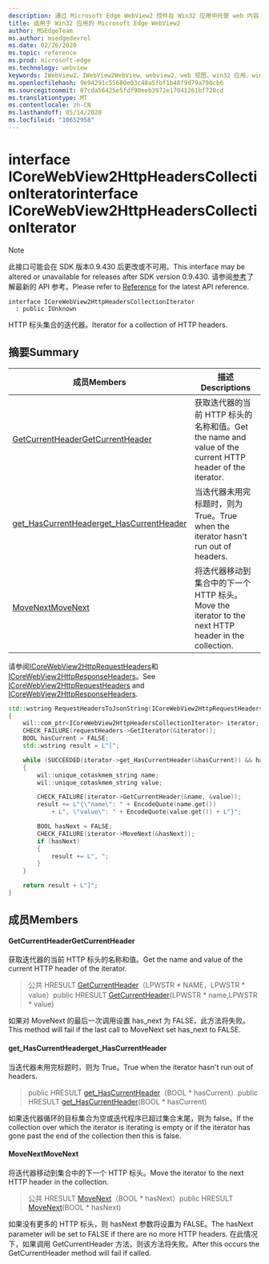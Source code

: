 ```yaml
---
description: 通过 Microsoft Edge WebView2 控件在 Win32 应用中托管 web 内容
title: 适用于 Win32 应用的 Microsoft Edge WebView2
author: MSEdgeTeam
ms.author: msedgedevrel
ms.date: 02/26/2020
ms.topic: reference
ms.prod: microsoft-edge
ms.technology: webview
keywords: IWebView2、IWebView2WebView、webview2、web 视图、win32 应用、win32、edge、ICoreWebView2、ICoreWebView2Host、浏览器控件、边缘 html
ms.openlocfilehash: 9e94291c55680e03c48a5fbf1b48f9d79a790cb6
ms.sourcegitcommit: 07cda56425e5fdf90eeb3972e17041261bf720cd
ms.translationtype: MT
ms.contentlocale: zh-CN
ms.lasthandoff: 05/14/2020
ms.locfileid: "10652958"
---
```

# <span data-ttu-id="39817-104">interface ICoreWebView2HttpHeadersCollectionIterator</span><span class="sxs-lookup"><span data-stu-id="39817-104">interface ICoreWebView2HttpHeadersCollectionIterator</span></span> 

> [!NOTE]
> <span data-ttu-id="39817-105">此接口可能会在 SDK 版本0.9.430 后更改或不可用。</span><span class="sxs-lookup"><span data-stu-id="39817-105">This interface may be altered or unavailable for releases after SDK version 0.9.430.</span></span> <span data-ttu-id="39817-106">请参阅[参考](../../../webview2-api-reference.md)了解最新的 API 参考。</span><span class="sxs-lookup"><span data-stu-id="39817-106">Please refer to [Reference](../../../webview2-api-reference.md) for the latest API reference.</span></span>

```
interface ICoreWebView2HttpHeadersCollectionIterator
  : public IUnknown
```

<span data-ttu-id="39817-107">HTTP 标头集合的迭代器。</span><span class="sxs-lookup"><span data-stu-id="39817-107">Iterator for a collection of HTTP headers.</span></span>

## <span data-ttu-id="39817-108">摘要</span><span class="sxs-lookup"><span data-stu-id="39817-108">Summary</span></span>

 <span data-ttu-id="39817-109">成员</span><span class="sxs-lookup"><span data-stu-id="39817-109">Members</span></span>                        | <span data-ttu-id="39817-110">描述</span><span class="sxs-lookup"><span data-stu-id="39817-110">Descriptions</span></span>
--------------------------------|---------------------------------------------
[<span data-ttu-id="39817-111">GetCurrentHeader</span><span class="sxs-lookup"><span data-stu-id="39817-111">GetCurrentHeader</span></span>](#getcurrentheader) | <span data-ttu-id="39817-112">获取迭代器的当前 HTTP 标头的名称和值。</span><span class="sxs-lookup"><span data-stu-id="39817-112">Get the name and value of the current HTTP header of the iterator.</span></span>
[<span data-ttu-id="39817-113">get_HasCurrentHeader</span><span class="sxs-lookup"><span data-stu-id="39817-113">get_HasCurrentHeader</span></span>](#get_hascurrentheader) | <span data-ttu-id="39817-114">当迭代器未用完标题时，则为 True。</span><span class="sxs-lookup"><span data-stu-id="39817-114">True when the iterator hasn't run out of headers.</span></span>
[<span data-ttu-id="39817-115">MoveNext</span><span class="sxs-lookup"><span data-stu-id="39817-115">MoveNext</span></span>](#movenext) | <span data-ttu-id="39817-116">将迭代器移动到集合中的下一个 HTTP 标头。</span><span class="sxs-lookup"><span data-stu-id="39817-116">Move the iterator to the next HTTP header in the collection.</span></span>

<span data-ttu-id="39817-117">请参阅[ICoreWebView2HttpRequestHeaders](ICoreWebView2HttpRequestHeaders.md)和[ICoreWebView2HttpResponseHeaders](ICoreWebView2HttpResponseHeaders.md)。</span><span class="sxs-lookup"><span data-stu-id="39817-117">See [ICoreWebView2HttpRequestHeaders](ICoreWebView2HttpRequestHeaders.md) and [ICoreWebView2HttpResponseHeaders](ICoreWebView2HttpResponseHeaders.md).</span></span> 

```cpp
std::wstring RequestHeadersToJsonString(ICoreWebView2HttpRequestHeaders* requestHeaders)
{
    wil::com_ptr<ICoreWebView2HttpHeadersCollectionIterator> iterator;
    CHECK_FAILURE(requestHeaders->GetIterator(&iterator));
    BOOL hasCurrent = FALSE;
    std::wstring result = L"[";

    while (SUCCEEDED(iterator->get_HasCurrentHeader(&hasCurrent)) && hasCurrent)
    {
        wil::unique_cotaskmem_string name;
        wil::unique_cotaskmem_string value;

        CHECK_FAILURE(iterator->GetCurrentHeader(&name, &value));
        result += L"{\"name\": " + EncodeQuote(name.get())
            + L", \"value\": " + EncodeQuote(value.get()) + L"}";

        BOOL hasNext = FALSE;
        CHECK_FAILURE(iterator->MoveNext(&hasNext));
        if (hasNext)
        {
            result += L", ";
        }
    }

    return result + L"]";
}
```

## <span data-ttu-id="39817-118">成员</span><span class="sxs-lookup"><span data-stu-id="39817-118">Members</span></span>

#### <span data-ttu-id="39817-119">GetCurrentHeader</span><span class="sxs-lookup"><span data-stu-id="39817-119">GetCurrentHeader</span></span> 

<span data-ttu-id="39817-120">获取迭代器的当前 HTTP 标头的名称和值。</span><span class="sxs-lookup"><span data-stu-id="39817-120">Get the name and value of the current HTTP header of the iterator.</span></span>

> <span data-ttu-id="39817-121">公共 HRESULT [GetCurrentHeader](#getcurrentheader)（LPWSTR \* NAME，LPWSTR \* value）</span><span class="sxs-lookup"><span data-stu-id="39817-121">public HRESULT [GetCurrentHeader](#getcurrentheader)(LPWSTR \* name,LPWSTR \* value)</span></span>

<span data-ttu-id="39817-122">如果对 MoveNext 的最后一次调用设置 has_next 为 FALSE，此方法将失败。</span><span class="sxs-lookup"><span data-stu-id="39817-122">This method will fail if the last call to MoveNext set has_next to FALSE.</span></span>

#### <span data-ttu-id="39817-123">get_HasCurrentHeader</span><span class="sxs-lookup"><span data-stu-id="39817-123">get_HasCurrentHeader</span></span> 

<span data-ttu-id="39817-124">当迭代器未用完标题时，则为 True。</span><span class="sxs-lookup"><span data-stu-id="39817-124">True when the iterator hasn't run out of headers.</span></span>

> <span data-ttu-id="39817-125">public HRESULT [get_HasCurrentHeader](#get_hascurrentheader)（BOOL \* hasCurrent）</span><span class="sxs-lookup"><span data-stu-id="39817-125">public HRESULT [get_HasCurrentHeader](#get_hascurrentheader)(BOOL \* hasCurrent)</span></span>

<span data-ttu-id="39817-126">如果迭代器循环的目标集合为空或迭代程序已超过集合末尾，则为 false。</span><span class="sxs-lookup"><span data-stu-id="39817-126">If the collection over which the iterator is iterating is empty or if the iterator has gone past the end of the collection then this is false.</span></span>

#### <span data-ttu-id="39817-127">MoveNext</span><span class="sxs-lookup"><span data-stu-id="39817-127">MoveNext</span></span> 

<span data-ttu-id="39817-128">将迭代器移动到集合中的下一个 HTTP 标头。</span><span class="sxs-lookup"><span data-stu-id="39817-128">Move the iterator to the next HTTP header in the collection.</span></span>

> <span data-ttu-id="39817-129">公共 HRESULT [MoveNext](#movenext)（BOOL \* hasNext）</span><span class="sxs-lookup"><span data-stu-id="39817-129">public HRESULT [MoveNext](#movenext)(BOOL \* hasNext)</span></span>

<span data-ttu-id="39817-130">如果没有更多的 HTTP 标头，则 hasNext 参数将设置为 FALSE。</span><span class="sxs-lookup"><span data-stu-id="39817-130">The hasNext parameter will be set to FALSE if there are no more HTTP headers.</span></span> <span data-ttu-id="39817-131">在此情况下，如果调用 GetCurrentHeader 方法，则该方法将失败。</span><span class="sxs-lookup"><span data-stu-id="39817-131">After this occurs the GetCurrentHeader method will fail if called.</span></span>

